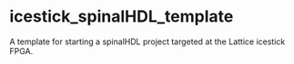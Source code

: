 # icestick_spinalHDL_template
A template for starting a spinalHDL project targeted at the Lattice icestick FPGA.
